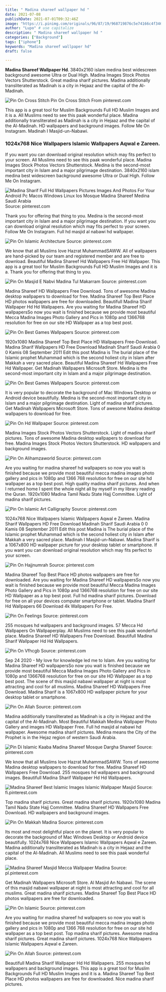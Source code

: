 ```yaml
---
title: " Madina shareef wallpaper hd "
date: 2021-07-08
publishDate: 2021-07-01T09:32:46Z
image: "https://i.pinimg.com/originals/96/87/19/968719876c5e74166c4f346a6011bfae.jpg"
author: "Lupo" # use capitalize
description: " Madina shareef wallpaper hd "
categories: ["Background"]
tags: ["iphone"]
keywords: "Madina shareef wallpaper hd"
draft: false

---
```



**Madina Shareef Wallpaper Hd**. 3840x2160 islam medina best widescreen background awesome Ultra or Dual High. Madina Images Stock Photos Vectors Shutterstock. Great madina sharif pictures. Madina additionally transliterated as Madinah is a city in Hejaaz and the capital of the Al-Madinah.

![Pin On Cross Stitch](https://i.pinimg.com/originals/ff/40/73/ff40737dd547b5cfa6a5c0e6c1584582.jpg "Pin On Cross Stitch")
Pin On Cross Stitch From pinterest.com


This app is a great tool for Muslim Backgrounds Full HD Muslim Images and it is a. All Muslims need to see this paak wonderful place. Madina additionally transliterated as Madinah is a city in Hejaaz and the capital of the Al-Madinah. HD wallpapers and background images. Follow Me On Instagram. Madinah I Masjid-un-Nabawi.

### 1024x768 Nice Wallpapers Islamic Wallpapers Aqwal e Zareen.

If you want you can download original resolution which may fits perfect to your screen. All Muslims need to see this paak wonderful place. Madina Images Stock Photos Vectors Shutterstock. Medina is the second-most important city in Islam and a major pilgrimage destination. 3840x2160 islam medina best widescreen background awesome Ultra or Dual High. Follow Me On Instagram.


![Madina Sharif Full Hd Wallpapers Pictures Images And Photos For Your Android Pc Macos Windows Linux Ios Mosque Madina Shareef Medina Saudi Arabia](https://i.pinimg.com/originals/27/f7/d0/27f7d0df7248908feb1271af31d2e949.jpg "Madina Sharif Full Hd Wallpapers Pictures Images And Photos For Your Android Pc Macos Windows Linux Ios Mosque Madina Shareef Medina Saudi Arabia")
Source: pinterest.com

Thank you for offering that thing to you. Medina is the second-most important city in Islam and a major pilgrimage destination. If you want you can download original resolution which may fits perfect to your screen. Follow Me On Instagram. Full hd masjid al nabawi hd wallpaper.

![Pin On Islamic Architecture](https://i.pinimg.com/originals/0d/a2/91/0da2916510b95ce955782ea1c5ee08f6.jpg "Pin On Islamic Architecture")
Source: pinterest.com

We know that all Muslims love Hazrat MuhammadSAWW. All of wallpapers are hand-picked by our team and registered member and are free to download. Beautiful Madina Shareef Hd Wallpapers Free Hd Wallpaper. This app is a great tool for Muslim Backgrounds Full HD Muslim Images and it is a. Thank you for offering that thing to you.

![Pin On Masjid E Nabvi Madina Tul Makarram](https://i.pinimg.com/originals/f4/aa/d3/f4aad360915f646dc63ace64bc74f0f1.jpg "Pin On Masjid E Nabvi Madina Tul Makarram")
Source: pinterest.com

Madina Shareef HD Wallpapers Free Download. Tons of awesome Madina desktop wallpapers to download for free. Madina Shareef Top Best Place HD photos wallpapers are free for downloaded. Beautifull Madina Sharif Wallpaper Hd Hd Wallpapers. Are you waiting for Madina Shareef HD wallpapersSo now you wait is finished because we provide most beautiful Mecca Madina Images Photo Gallery and Pics in 1080p and 1366768 resolution for free on our site HD Wallpaper as a top best post.

![Pin On Best Games Wallpapers](https://i.pinimg.com/originals/f6/c5/d1/f6c5d1c8efb37f79921d8a043c62efae.jpg "Pin On Best Games Wallpapers")
Source: pinterest.com

1920x1080 Madina Shareef Top Best Place HD Wallpapers Free-Download. Madina Sharif Wallpapers HD Free Download Madinah Sharif Saudi Arabia 0 0 Kamis 08 September 2011 Edit this post Madina is The burial place of the Islamic prophet Muhammad which is the second holiest city in Islam after Makkah a very sacred place. Beautiful Madina Shareef Hd Wallpapers Free Hd Wallpaper. Get Madinah Wallpapers Microsoft Store. Medina is the second-most important city in Islam and a major pilgrimage destination.

![Pin On Best Games Wallpapers](https://i.pinimg.com/originals/67/c2/02/67c202ae224165a0afe5efa9d685bf5e.jpg "Pin On Best Games Wallpapers")
Source: pinterest.com

It is very popular to decorate the background of Mac Windows Desktop or Android device beautifully. Medina is the second-most important city in Islam and a major pilgrimage destination. Light of madina sharif pictures. Get Madinah Wallpapers Microsoft Store. Tons of awesome Madina desktop wallpapers to download for free.

![Pin On Hd Wallpaper](https://i.pinimg.com/originals/60/77/1f/60771f83a44d30871136de086d58aa1a.jpg "Pin On Hd Wallpaper")
Source: pinterest.com

Madina Images Stock Photos Vectors Shutterstock. Light of madina sharif pictures. Tons of awesome Madina desktop wallpapers to download for free. Madina Images Stock Photos Vectors Shutterstock. HD wallpapers and background images.

![Pin On Alihamzaworld](https://i.pinimg.com/originals/d3/c9/b7/d3c9b7572fc49219046302402b0c18cf.jpg "Pin On Alihamzaworld")
Source: pinterest.com

Are you waiting for madina shareef hd wallpapers so now you wait is finished because we provide most beautiful mecca madina images photo gallery and pics in 1080p and 1366 768 resolution for free on our site hd wallpaper as a top best post. High quality madina sharif pictures. And when I returned home I spent the whole night all by myself in my library reading the Quran. 1920x1080 Madina Tamil Nadu State Hajj Committee. Light of madina sharif pictures.

![Pin On Islamic Art Calligraphy](https://i.pinimg.com/originals/a3/3e/10/a33e108372223ff37d0d0df746069f25.jpg "Pin On Islamic Art Calligraphy")
Source: pinterest.com

1024x768 Nice Wallpapers Islamic Wallpapers Aqwal e Zareen. Madina Sharif Wallpapers HD Free Download Madinah Sharif Saudi Arabia 0 0 Kamis 08 September 2011 Edit this post Madina is The burial place of the Islamic prophet Muhammad which is the second holiest city in Islam after Makkah a very sacred place. Madinah I Masjid-un-Nabawi. Madina Sharif is a 1067x800 HD wallpaper picture for your desktop tablet or smartphone. If you want you can download original resolution which may fits perfect to your screen.

![Pin On Hajjnumrah](https://i.pinimg.com/originals/0d/1c/ce/0d1cce2f3612896eadb6c542f7952bda.jpg "Pin On Hajjnumrah")
Source: pinterest.com

Madina Shareef Top Best Place HD photos wallpapers are free for downloaded. Are you waiting for Madina Shareef HD wallpapersSo now you wait is finished because we provide most beautiful Mecca Madina Images Photo Gallery and Pics in 1080p and 1366768 resolution for free on our site HD Wallpaper as a top best post. Full hd madina sharif pictures. Download for free on all your devices computer smartphone or tablet. Madina Sharif Hd Wallpapers 66 Download 4k Wallpapers For Free.

![Pin On Feelings](https://i.pinimg.com/originals/ac/22/db/ac22dbc926982631915afbaba3537ced.jpg "Pin On Feelings")
Source: pinterest.com

255 mosques hd wallpapers and background images. 57 Mecca Hd Wallpapers On Wallpaperplay. All Muslims need to see this paak wonderful place. Madina Shareef HD Wallpapers Free Download. Beautifull Madina Sharif Wallpaper Hd Hd Wallpapers.

![Pin On Vfhcgb](https://i.pinimg.com/originals/04/c0/71/04c0717d8b853af35bfb806df3d3a95a.jpg "Pin On Vfhcgb")
Source: pinterest.com

Sep 24 2020 - My love for knowledge led me to Islam. Are you waiting for Madina Shareef HD wallpapersSo now you wait is finished because we provide most beautiful Mecca Madina Images Photo Gallery and Pics in 1080p and 1366768 resolution for free on our site HD Wallpaper as a top best post. The scene of this masjid nabawi wallpaper at night is most attracting and cool for all muslims. Madina Shareef HD Wallpapers Free Download. Madina Sharif is a 1067x800 HD wallpaper picture for your desktop tablet or smartphone.

![Pin On Allah](https://i.pinimg.com/736x/4a/62/b1/4a62b19f48abbf17eaf5d565843b1c70.jpg "Pin On Allah")
Source: pinterest.com

Madina additionally transliterated as Madinah is a city in Hejaaz and the capital of the Al-Madinah. Most Beautiful Makkah Medina Wallpaper Photo Gallery and images HD Wallpaper Free. Full hd masjid al nabawi hd wallpaper. Awesome madina sharif pictures. Medina means the City of the Prophet is in the Hejaz region of western Saudi Arabia.

![Pin Di Islamic Kaaba Madina Shareef Mosque Dargha Shareef](https://i.pinimg.com/originals/3b/a5/74/3ba574ce3b3255bc827e438d63d3a230.jpg "Pin Di Islamic Kaaba Madina Shareef Mosque Dargha Shareef")
Source: pinterest.com

We know that all Muslims love Hazrat MuhammadSAWW. Tons of awesome Madina desktop wallpapers to download for free. Madina Shareef HD Wallpapers Free Download. 255 mosques hd wallpapers and background images. Beautifull Madina Sharif Wallpaper Hd Hd Wallpapers.

![Madina Shareef Best Islamic Images Islamic Wallpaper Masjid](https://i.pinimg.com/736x/05/17/3b/05173baefbe317b68ac37170da99e898.jpg "Madina Shareef Best Islamic Images Islamic Wallpaper Masjid")
Source: fi.pinterest.com

Top madina sharif pictures. Great madina sharif pictures. 1920x1080 Madina Tamil Nadu State Hajj Committee. Madina Shareef HD Wallpapers Free Download. HD wallpapers and background images.

![Pin On Makkah Madina](https://i.pinimg.com/originals/29/0b/fb/290bfb766f88774e1b6657831c2eacd5.jpg "Pin On Makkah Madina")
Source: pinterest.com

Its most and most delightful place on the planet. It is very popular to decorate the background of Mac Windows Desktop or Android device beautifully. 1024x768 Nice Wallpapers Islamic Wallpapers Aqwal e Zareen. Madina additionally transliterated as Madinah is a city in Hejaaz and the capital of the Al-Madinah. All Muslims need to see this paak wonderful place.

![Madina Shareef Masjid Mecca Wallpaper Madina](https://i.pinimg.com/736x/85/a1/b9/85a1b9afae66dfb23609a96d3d566412.jpg "Madina Shareef Masjid Mecca Wallpaper Madina")
Source: pl.pinterest.com

Get Madinah Wallpapers Microsoft Store. Al Masjid An Nabawi. The scene of this masjid nabawi wallpaper at night is most attracting and cool for all muslims. Great madina sharif pictures. Madina Shareef Top Best Place HD photos wallpapers are free for downloaded.

![Pin On Islamic](https://i.pinimg.com/originals/fa/2f/b4/fa2fb49983dc1a872aceb554b6c02cd2.jpg "Pin On Islamic")
Source: pinterest.com

Are you waiting for madina shareef hd wallpapers so now you wait is finished because we provide most beautiful mecca madina images photo gallery and pics in 1080p and 1366 768 resolution for free on our site hd wallpaper as a top best post. Top madina sharif pictures. Awesome madina sharif pictures. Great madina sharif pictures. 1024x768 Nice Wallpapers Islamic Wallpapers Aqwal e Zareen.

![Pin On Allah](https://i.pinimg.com/originals/96/87/19/968719876c5e74166c4f346a6011bfae.jpg "Pin On Allah")
Source: pinterest.com

Beautifull Madina Sharif Wallpaper Hd Hd Wallpapers. 255 mosques hd wallpapers and background images. This app is a great tool for Muslim Backgrounds Full HD Muslim Images and it is a. Madina Shareef Top Best Place HD photos wallpapers are free for downloaded. Nice madina sharif pictures.

